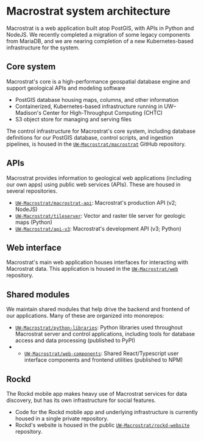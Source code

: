 # Macrostrat system architecture

Macrostrat is a web application built atop PostGIS, with APIs in Python and NodeJS. We recently completed a migration of some legacy components from MariaDB, and we are nearing completion of a new Kubernetes-based infrastructure for the system.

## Core system

Macrostrat's core is a high-performance geospatial database engine and support geological APIs and modeling software

- PostGIS database housing maps, columns, and other information
- Containerized, Kubernetes-based infrastructure running in UW–Madison's Center for High-Throughput Computing (CHTC)
- S3 object store for managing and serving files

The control infrastructure for Macrostrat's core system, including database definitions for our PostGIS database, control scripts, and ingestion pipelines, is housed in the [`UW-Macrostrat/macrostrat`](https://github.com/UW-Macrostrat/macrostrat) GitHub repository.

## APIs

Macrostrat provides information to geological web applications (including our own apps) using public web services (APIs). These are housed in several repositories.

- [`UW-Macrostrat/macrostrat-api`](https://github.com/UW-Macrostrat/macrostrat-api): Macrostrat's production API (v2; NodeJS)
- [`UW-Macrostrat/tileserver`](https://github.com/UW-Macrostrat/tileserver): Vector and raster tile server for geologic maps (Python)
- [`UW-Macrostrat/api-v3`](https://github.com/UW-Macrostrat/api-v3): Macrostrat's development API (v3; Python)

## Web interface

Macrostrat's main web application houses interfaces for interacting with Macrostrat data. This application is housed in the [`UW-Macrostrat/web`](https://github.com/UW-Macrostrat/web) repository.

## Shared modules

We maintain shared modules that help drive the backend and frontend of our applications. Many of these are organized into monorepos:

- [`UW-Macrostrat/python-libraries`](https://github.com/UW-Macrostrat/python-libraries): Python libraries used throughout Macrostrat server and control applications, including tools for database access and data processing (published to PyPI)
- - [`UW-Macrostrat/web-components`](https://github.com/UW-Macrostrat/web-components): Shared React/Typescript user interface components and frontend utilities (published to NPM)

## Rockd

The Rockd mobile app makes heavy use of Macrostrat services for data discovery, but has its own infrastructure for social features.

- Code for the Rockd mobile app and underlying infrastructure is currently housed in a single private repository.
- Rockd's website is housed in the public [`UW-Macrostrat/rockd-website`](`UW-Macrostrat/rockd-website`) repository.
